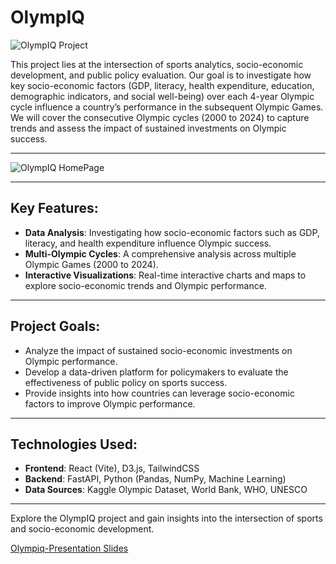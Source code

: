 # OlympIQ

![OlympIQ Project](frontend/public/logoname.png)

This project lies at the intersection of sports analytics, socio-economic development, and public policy evaluation. Our goal is to investigate how key socio-economic factors (GDP, literacy, health expenditure, education, demographic indicators, and social well-being) over each 4-year Olympic cycle influence a country’s performance in the subsequent Olympic Games. We will cover the consecutive Olympic cycles (2000 to 2024) to capture trends and assess the impact of sustained investments on Olympic success.

---

![OlympIQ HomePage](frontend/public/home.png)

---

## Key Features:
- **Data Analysis**: Investigating how socio-economic factors such as GDP, literacy, and health expenditure influence Olympic success.
- **Multi-Olympic Cycles**: A comprehensive analysis across multiple Olympic Games (2000 to 2024).
- **Interactive Visualizations**: Real-time interactive charts and maps to explore socio-economic trends and Olympic performance.

---

## Project Goals:
- Analyze the impact of sustained socio-economic investments on Olympic performance.
- Develop a data-driven platform for policymakers to evaluate the effectiveness of public policy on sports success.
- Provide insights into how countries can leverage socio-economic factors to improve Olympic performance.

---

## Technologies Used:
- **Frontend**: React (Vite), D3.js, TailwindCSS
- **Backend**: FastAPI, Python (Pandas, NumPy, Machine Learning)
- **Data Sources**: Kaggle Olympic Dataset, World Bank, WHO, UNESCO

---

Explore the OlympIQ project and gain insights into the intersection of sports and socio-economic development.

[Olympiq-Presentation Slides]([https://example.com](https://docs.google.com/presentation/d/1n40S49CrSMSCjosL0rKGZwqMSmHVs5dYYOi-ctJ3eNc/edit?usp=sharing))

